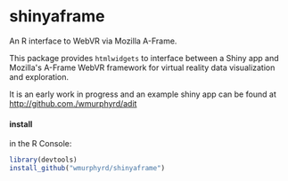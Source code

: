 # shinyaframe

An R interface to WebVR via Mozilla A-Frame.

This package provides `htmlwidgets` to interface between a Shiny app and
Mozilla's A-Frame WebVR framework for virtual reality data visualization and
exploration.

It is an early work in progress and an example shiny app can be found at
http://github.com./wmurphyrd/adit

#### install

in the R Console:

```R
library(devtools)
install_github("wmurphyrd/shinyaframe")
```